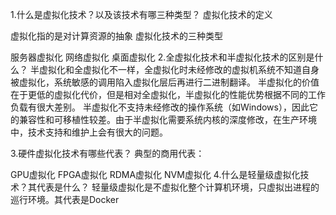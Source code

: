 1.什么是虚拟化技术？以及该技术有哪三种类型？
虚拟化技术的定义

虚拟化指的是对计算资源的抽象
虚拟化技术的三种类型

服务器虚拟化
网络虚拟化
桌面虚拟化
2.全虚拟化技术和半虚拟化技术的区别是什么？
半虚拟化和全虚拟化不一样，全虚拟化时未经修改的虚拟机系统不知道自身被虚拟化，系统敏感的调用陷入虚拟化层后再进行二进制翻译。 半虚拟化的价值在于更低的虚拟化代价，但是相对全虚拟化，半虚拟化的性能优势根据不同的工作负载有很大差别。 半虚拟化不支持未经修改的操作系统（如Windows），因此它的兼容性和可移植性较差。由于半虚拟化需要系统内核的深度修改，在生产环境中，技术支持和维护上会有很大的问题。

3.硬件虚拟化技术有哪些代表？
典型的商用代表：

GPU虚拟化
FPGA虚拟化
RDMA虚拟化
NVM虚拟化
4.什么是轻量级虚拟化技术？其代表是什么？
轻量级虚拟化是不虚拟化整个计算机环境，只虚拟出进程的巡行环境。其代表是Docker
